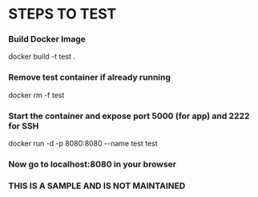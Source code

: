 # STEPS TO TEST

### Build Docker Image

docker build -t test .

### Remove test container if already running

docker rm -f test

### Start the container and expose port 5000 (for app) and 2222 for SSH

docker run -d -p 8080:8080 --name test test

### Now go to localhost:8080 in your browser

### THIS IS A SAMPLE AND IS NOT MAINTAINED
